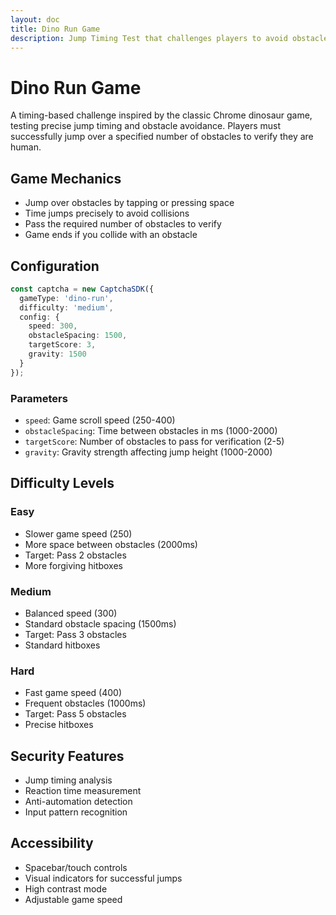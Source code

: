 ```yaml
---
layout: doc
title: Dino Run Game
description: Jump Timing Test that challenges players to avoid obstacles with precise timing
---
```


# Dino Run Game

A timing-based challenge inspired by the classic Chrome dinosaur game, testing precise jump timing and obstacle avoidance. Players must successfully jump over a specified number of obstacles to verify they are human.

## Game Mechanics
- Jump over obstacles by tapping or pressing space
- Time jumps precisely to avoid collisions
- Pass the required number of obstacles to verify
- Game ends if you collide with an obstacle

## Configuration

```typescript
const captcha = new CaptchaSDK({
  gameType: 'dino-run',
  difficulty: 'medium',
  config: {
    speed: 300,
    obstacleSpacing: 1500,
    targetScore: 3,
    gravity: 1500
  }
});
```

### Parameters
- `speed`: Game scroll speed (250-400)
- `obstacleSpacing`: Time between obstacles in ms (1000-2000)
- `targetScore`: Number of obstacles to pass for verification (2-5)
- `gravity`: Gravity strength affecting jump height (1000-2000)

## Difficulty Levels

### Easy
- Slower game speed (250)
- More space between obstacles (2000ms)
- Target: Pass 2 obstacles
- More forgiving hitboxes

### Medium
- Balanced speed (300)
- Standard obstacle spacing (1500ms)
- Target: Pass 3 obstacles
- Standard hitboxes

### Hard
- Fast game speed (400)
- Frequent obstacles (1000ms)
- Target: Pass 5 obstacles
- Precise hitboxes

## Security Features
- Jump timing analysis
- Reaction time measurement
- Anti-automation detection
- Input pattern recognition

## Accessibility
- Spacebar/touch controls
- Visual indicators for successful jumps
- High contrast mode
- Adjustable game speed
